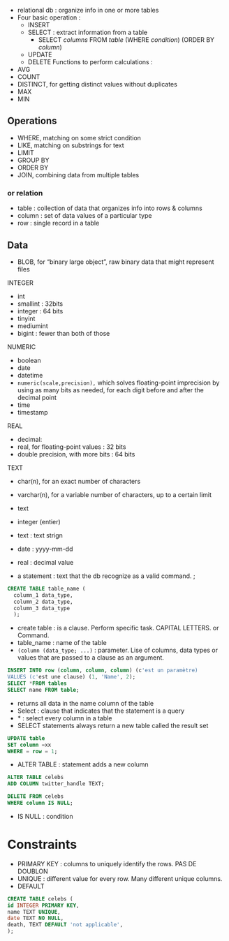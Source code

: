 * relational db : organize info in one or more tables
* Four basic operation : 
    * INSERT
    * SELECT : extract information from a table
        * SELECT *columns* FROM *table* (WHERE *condition*) (ORDER BY *column*)
    * UPDATE
    * DELETE
Functions to perform calculations : 
* AVG
* COUNT
* DISTINCT, for getting distinct values without duplicates
* MAX
* MIN
## Operations
* WHERE, matching on some strict condition
* LIKE, matching on substrings for text
* LIMIT
* GROUP BY
* ORDER BY
* JOIN, combining data from multiple tables

### or relation
* table : collection of data that organizes info into rows & columns
* column : set of data values of a  particular type
* row : single record in a table
## Data
* BLOB, for “binary large object”, raw binary data that might represent files

INTEGER
* int
* smallint : 32bits
* integer : 64 bits
* tinyint
* mediumint
* bigint : fewer than both of those

NUMERIC
* boolean
* date
* datetime
* `numeric(scale,precision),` which solves floating-point imprecision by using as many bits as needed, for each digit before and after the decimal point
* time
* timestamp

REAL
* decimal:
* real, for floating-point values : 32 bits
* double precision, with more bits : 64 bits

TEXT
* char(n), for an exact number of characters
* varchar(n), for a variable number of characters, up to a certain limit
* text

* integer (entier)
* text : text strign
* date : yyyy-mm-dd
* real : decimal value
* a statement : text that the db recognize as a valid command. ;
```sql
CREATE TABLE table_name (
  column_1 data_type,
  column_2 data_type,
  column_3 data_type
  );
```
* create table : is a clause. Perform specific task. CAPITAL LETTERS. or Command.
* table_name : name of the table 
* `(column (data_type; ...)` : parameter. Lise of columns, data types or values that are passed to a clause as an argument.
```sql
INSERT INTO row (column, column, column) (c'est un paramètre)
VALUES (c'est une clause) (1, 'Name', 2);
SELECT *FROM tables
SELECT name FROM table;
```
  * returns all data in the name column of the table
  * Select : clause that indicates that the statement is a query
  * \* : select every column in a table
* SELECT statements always return a new table called the result set
```sql
UPDATE table
SET column =xx
WHERE = row = 1;
```
* ALTER TABLE : statement adds a new column
```sql
ALTER TABLE celebs
ADD COLUMN twitter_handle TEXT;
```
```sql
DELETE FROM celebs
WHERE column IS NULL;
```
* IS NULL : condition
# Constraints
* PRIMARY KEY : columns to uniquely identify the rows. PAS DE DOUBLON
* UNIQUE : different value for every row. Many different unique columns.
* DEFAULT
```sql
CREATE TABLE celebs (
id INTEGER PRIMARY KEY,
name TEXT UNIQUE,
date TEXT NO NULL,
death, TEXT DEFAULT 'not applicable',
);
```
